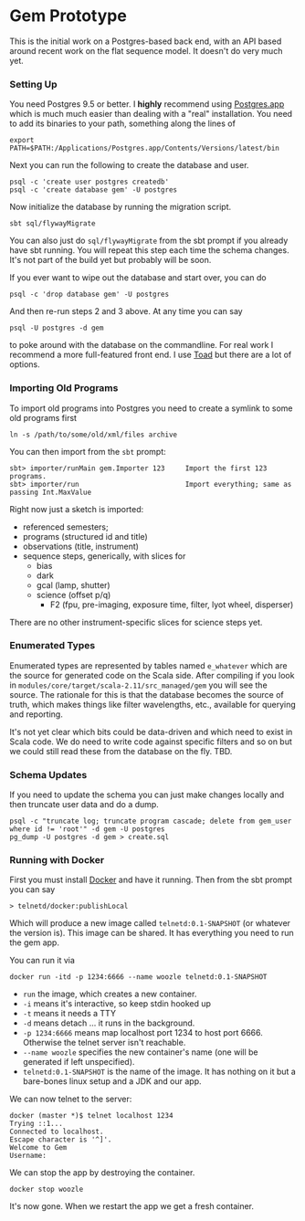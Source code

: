 
# Gem Prototype

This is the initial work on a Postgres-based back end, with an API based around recent work on the flat sequence model. It doesn't do very much yet.

### Setting Up

You need Postgres 9.5 or better. I **highly** recommend using [Postgres.app](http://postgresapp.com/) which is much much easier than dealing with a "real" installation. You need to add its binaries to your path, something along the lines of

```
export PATH=$PATH:/Applications/Postgres.app/Contents/Versions/latest/bin
```

Next you can run the following to create the database and user.

```
psql -c 'create user postgres createdb'
psql -c 'create database gem' -U postgres
```

Now initialize the database by running the migration script.

```
sbt sql/flywayMigrate
```

You can also just do `sql/flywayMigrate` from the sbt prompt if you already have sbt running. You will repeat this step each time the schema changes. It's not part of the build yet but probably will be soon.

If you ever want to wipe out the database and start over, you can do

```
psql -c 'drop database gem' -U postgres
```

And then re-run steps 2 and 3 above. At any time you can say

```
psql -U postgres -d gem
```

to poke around with the database on the commandline. For real work I recommend a more full-featured front end. I use [Toad](https://www.toadworld.com/products/toad-mac-edition) but there are a lot of options.

### Importing Old Programs

To import old programs into Postgres you need to create a symlink to some old programs first

```
ln -s /path/to/some/old/xml/files archive
```

You can then import from the `sbt` prompt:

```
sbt> importer/runMain gem.Importer 123     Import the first 123 programs.
sbt> importer/run                          Import everything; same as passing Int.MaxValue
```

Right now just a sketch is imported:

- referenced semesters;
- programs (structured id and title)
- observations (title, instrument)
- sequence steps, generically, with slices for
  - bias
  - dark
  - gcal (lamp, shutter)
  - science (offset p/q)
    - F2 (fpu, pre-imaging, exposure time, filter, lyot wheel, disperser)

There are no other instrument-specific slices for science steps yet.

### Enumerated Types

Enumerated types are represented by tables named `e_whatever` which are the source for generated code on the Scala side. After compiling if you look in `modules/core/target/scala-2.11/src_managed/gem` you will see the source. The rationale for this is that the database becomes the source of truth, which makes things like filter wavelengths, etc., available for querying and reporting.

It's not yet clear which bits could be data-driven and which need to exist in Scala code. We do need to write code against specific filters and so on but we could still read these from the database on the fly. TBD.

### Schema Updates

If you need to update the schema you can just make changes locally and then truncate user data and do a dump.

```
psql -c "truncate log; truncate program cascade; delete from gem_user where id != 'root'" -d gem -U postgres
pg_dump -U postgres -d gem > create.sql
```

### Running with Docker

First you must install [Docker](https://www.docker.com/) and have it running. Then from the sbt prompt you can say

```
> telnetd/docker:publishLocal
```

Which will produce a new image called `telnetd:0.1-SNAPSHOT` (or whatever the version is). This image can be shared. It has everything you need to run the gem app.

You can run it via

```
docker run -itd -p 1234:6666 --name woozle telnetd:0.1-SNAPSHOT
```

- `run` the image, which creates a new container.
- `-i` means it's interactive, so keep stdin hooked up
- `-t` means it needs a TTY
- `-d` means detach … it runs in the background.
- `-p 1234:6666` means map localhost port 1234 to host port 6666. Otherwise the telnet server isn't reachable.
- `--name woozle` specifies the new container's name (one will be generated if left unspecified).
- `telnetd:0.1-SNAPSHOT` is the name of the image. It has nothing on it but a bare-bones linux setup and a JDK and our app.

We can now telnet to the server:

```
docker (master *)$ telnet localhost 1234
Trying ::1...
Connected to localhost.
Escape character is '^]'.
Welcome to Gem
Username:
```

We can stop the app by destroying the container.

```
docker stop woozle
```

It's now gone. When we restart the app we get a fresh container.
